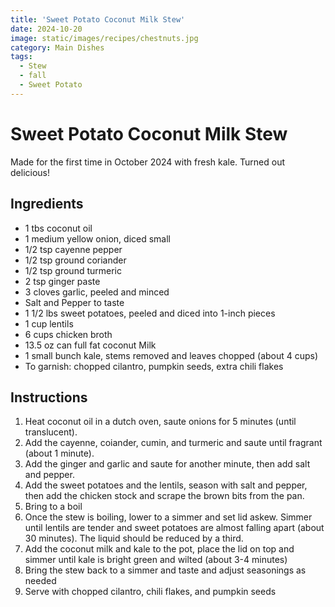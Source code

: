 ```yaml
---
title: 'Sweet Potato Coconut Milk Stew'
date: 2024-10-20
image: static/images/recipes/chestnuts.jpg
category: Main Dishes
tags: 
  - Stew
  - fall
  - Sweet Potato
---
```



# Sweet Potato Coconut Milk Stew

Made for the first time in October 2024 with fresh kale. Turned out delicious!
  
## Ingredients
- 1 tbs coconut oil
- 1 medium yellow onion, diced small
- 1/2 tsp cayenne pepper
- 1/2 tsp ground coriander
- 1/2 tsp ground turmeric
- 2 tsp ginger paste
- 3 cloves garlic, peeled and minced
- Salt and Pepper to taste
- 1 1/2 lbs sweet potatoes, peeled and diced into 1-inch pieces
- 1 cup lentils
- 6 cups chicken broth
- 13.5 oz can full fat coconut Milk
- 1 small bunch kale, stems removed and leaves chopped (about 4 cups)
- To garnish: chopped cilantro, pumpkin seeds, extra chili flakes

## Instructions
1. Heat coconut oil in a dutch oven, saute onions for 5 minutes (until translucent). 
2. Add the cayenne, coiander, cumin, and turmeric and saute until fragrant (about 1 minute).
3. Add the ginger and garlic and saute for another minute, then add salt and pepper.
4. Add the sweet potatoes and the lentils, season with salt and pepper, then add the chicken stock and scrape the brown bits from the pan.
5. Bring to a boil
6. Once the stew is boiling, lower to a simmer and set lid askew. Simmer until lentils are tender and sweet potatoes are almost falling apart (about 30 minutes). The liquid should be reduced by a third.
7. Add the coconut milk and kale to the pot, place the lid on top and simmer until kale is bright green and wilted (about 3-4 minutes)
8. Bring the stew back to a simmer and taste and adjust seasonings as needed
9. Serve with chopped cilantro, chili flakes, and pumpkin seeds




